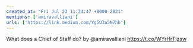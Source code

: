 ```yaml
---
created_at: "Fri Jul 23 11:34:47 +0000 2021"
mentions: ['amiravalliani']
urls: ['https://link.medium.com/Yg5U3a5N7hb']
---
```


What does a Chief of Staff do? by @amiravalliani https://t.co/WYrHrTjzsw